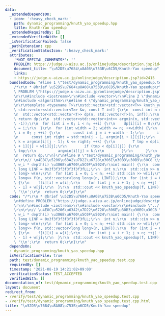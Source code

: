 ```yaml
---
data:
  _extendedDependsOn:
  - icon: ':heavy_check_mark:'
    path: dynamic_programming/knuth_yao_speedup.hpp
    title: Knuth-Yao speedup
  _extendedRequiredBy: []
  _extendedVerifiedWith: []
  _isVerificationFailed: false
  _pathExtension: cpp
  _verificationStatusIcon: ':heavy_check_mark:'
  attributes:
    '*NOT_SPECIAL_COMMENTS*': ''
    PROBLEM: https://judge.u-aizu.ac.jp/onlinejudge/description.jsp?id=2415
    document_title: "\u52D5\u7684\u8A08\u753B\u6CD5/Knuth-Yao speedup"
    links:
    - https://judge.u-aizu.ac.jp/onlinejudge/description.jsp?id=2415
  bundledCode: "#line 1 \"test/dynamic_programming/knuth_yao_speedup.test.cpp\"\n\
    /*\r\n * @brief \u52D5\u7684\u8A08\u753B\u6CD5/Knuth-Yao speedup\r\n */\r\n#define\
    \ PROBLEM \"https://judge.u-aizu.ac.jp/onlinejudge/description.jsp?id=2415\"\r\
    \n\r\n#include <iostream>\r\n#include <vector>\r\n#line 2 \"dynamic_programming/knuth_yao_speedup.hpp\"\
    \n#include <algorithm>\r\n#line 4 \"dynamic_programming/knuth_yao_speedup.hpp\"\
    \n\r\ntemplate <typename T>\r\nstd::vector<std::vector<T>> knuth_yao_speedup(const\
    \ std::vector<std::vector<T>> &w, const T inf) {\r\n  const int n = w.size();\r\
    \n  std::vector<std::vector<T>> dp(n, std::vector<T>(n, inf));\r\n  if (n == 0)\
    \ return dp;\r\n  std::vector<std::vector<int>> argmin(n, std::vector<int>(n,\
    \ -1));\r\n  for (int i = 0; i < n; ++i) {\r\n    dp[i][i] = 0;\r\n    argmin[i][i]\
    \ = i;\r\n  }\r\n  for (int width = 2; width <= n; ++width) {\r\n    for (int\
    \ i = 0; ; ++i) {\r\n      const int j = i + width - 1;\r\n      if (j >= n) break;\r\
    \n      const int right = std::min(j - 1, argmin[i + 1][j]);\r\n      for (int\
    \ k = argmin[i][j - 1]; k <= right; ++k) {\r\n        T tmp = dp[i][k] + dp[k\
    \ + 1][j] + w[i][j];\r\n        if (tmp < dp[i][j]) {\r\n          dp[i][j] =\
    \ tmp;\r\n          argmin[i][j] = k;\r\n        }\r\n      }\r\n    }\r\n  }\r\
    \n  return dp;\r\n}\r\n#line 9 \"test/dynamic_programming/knuth_yao_speedup.test.cpp\"\
    \n\r\n// \u4E8C\u5206\u63A2\u7D22\u6728\u306E\u30B3\u30B9\u30C8 \\sum_{i = 1}^N\
    \ w_i * depth(i) \u306E\u6700\u5C0F\u5024\r\nint main() {\r\n  constexpr long\
    \ long LINF = 0x3f3f3f3f3f3f3f3fLL;\r\n  int n;\r\n  std::cin >> n;\r\n  std::vector<long\
    \ long> w(n);\r\n  for (int i = 0; i < n; ++i) std::cin >> w[i];\r\n  std::vector<std::vector<long\
    \ long>> f(n, std::vector<long long>(n, LINF));\r\n  for (int i = 0; i < n; ++i)\
    \ {\r\n    f[i][i] = w[i];\r\n    for (int j = i + 1; j < n; ++j) f[i][j] = f[i][j\
    \ - 1] + w[j];\r\n  }\r\n  std::cout << knuth_yao_speedup(f, LINF)[0][n - 1] <<\
    \ '\\n';\r\n  return 0;\r\n}\r\n"
  code: "/*\r\n * @brief \u52D5\u7684\u8A08\u753B\u6CD5/Knuth-Yao speedup\r\n */\r\
    \n#define PROBLEM \"https://judge.u-aizu.ac.jp/onlinejudge/description.jsp?id=2415\"\
    \r\n\r\n#include <iostream>\r\n#include <vector>\r\n#include \"../../dynamic_programming/knuth_yao_speedup.hpp\"\
    \r\n\r\n// \u4E8C\u5206\u63A2\u7D22\u6728\u306E\u30B3\u30B9\u30C8 \\sum_{i = 1}^N\
    \ w_i * depth(i) \u306E\u6700\u5C0F\u5024\r\nint main() {\r\n  constexpr long\
    \ long LINF = 0x3f3f3f3f3f3f3f3fLL;\r\n  int n;\r\n  std::cin >> n;\r\n  std::vector<long\
    \ long> w(n);\r\n  for (int i = 0; i < n; ++i) std::cin >> w[i];\r\n  std::vector<std::vector<long\
    \ long>> f(n, std::vector<long long>(n, LINF));\r\n  for (int i = 0; i < n; ++i)\
    \ {\r\n    f[i][i] = w[i];\r\n    for (int j = i + 1; j < n; ++j) f[i][j] = f[i][j\
    \ - 1] + w[j];\r\n  }\r\n  std::cout << knuth_yao_speedup(f, LINF)[0][n - 1] <<\
    \ '\\n';\r\n  return 0;\r\n}\r\n"
  dependsOn:
  - dynamic_programming/knuth_yao_speedup.hpp
  isVerificationFile: true
  path: test/dynamic_programming/knuth_yao_speedup.test.cpp
  requiredBy: []
  timestamp: '2021-08-19 14:21:02+09:00'
  verificationStatus: TEST_ACCEPTED
  verifiedWith: []
documentation_of: test/dynamic_programming/knuth_yao_speedup.test.cpp
layout: document
redirect_from:
- /verify/test/dynamic_programming/knuth_yao_speedup.test.cpp
- /verify/test/dynamic_programming/knuth_yao_speedup.test.cpp.html
title: "\u52D5\u7684\u8A08\u753B\u6CD5/Knuth-Yao speedup"
---
```

